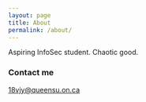 ```yaml
---
layout: page
title: About
permalink: /about/
---
```


Aspiring InfoSec student. Chaotic good.

### Contact me

[18vjy@queensu.on.ca](mailto:18vjy@queensu.on.ca)

